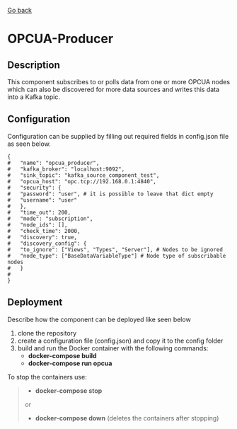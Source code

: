 [Go back](../../README.md)

# OPCUA-Producer

## Description

This component subscribes to or polls data from one or more OPCUA nodes which
can also be discovered for more data sources and writes this data into a Kafka
topic.

## Configuration

Configuration can be supplied by filling out required fields in config.json
file as seen below.

```
{
#   "name": "opcua_producer",
#   "kafka_broker": "localhost:9092",
#   "sink_topic": "kafka_source_component_test",
#   "opcua_host": "opc.tcp://192.168.0.1:4840",
#   "security": {
# 	"password": "user", # it is possible to leave that dict empty
# 	"username": "user"
#   },
#   "time_out": 200,
#   "mode": "subscription",
#   "node_ids": [],
#   "check_time": 2000,
#   "discovery": true,
#   "discovery_config": {
# 	"to_ignore": ["Views", "Types", "Server"], # Nodes to be ignored
# 	"node_type": ["BaseDataVariableType"] # Node type of subscribable nodes
#   }
# 
}
```

## Deployment

Describe how the component can be deployed like seen below

1. clone the repository
2. create a configuration file (config.json) and copy it to the config folder
3. build and run the Docker container with the following commands:
    - **docker-compose build**
    - **docker-compose run opcua**

To stop the containers use:
> - **docker-compose stop**
>
> or
> - **docker-compose down** (deletes the containers after stopping)
  
